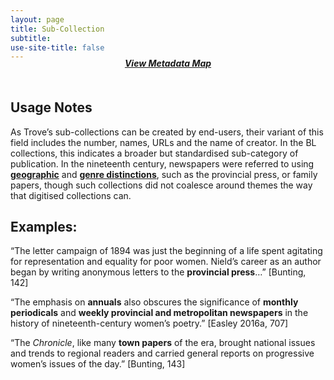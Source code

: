 ```yaml
---
layout: page
title: Sub-Collection
subtitle:  
use-site-title: false
---
```


<h4 style="text-align:center;font-style:italic;margin-top:-20px;margin-bottom:50px;"><a href="../../maps/sub-collection">View Metadata Map</a></h4>

## Usage Notes

As Trove’s sub-collections can be created by end-users, their variant of
this field includes the number, names, URLs and the name of creator. In
the BL collections, this indicates a broader but standardised
sub-category of publication. In the nineteenth century, newspapers were
referred to using <a href="https://www.digitisednewspapers.net/glossary/geographic-coverage/">**geographic**</a> and <a href="https://www.digitisednewspapers.net/glossary/publication-genre/">**genre distinctions**</a>, such as the
provincial press, or family papers, though such collections did not
coalesce around themes the way that digitised collections can.

## Examples:

“The letter campaign of 1894 was just the beginning of a life spent
    agitating for representation and equality for poor women. Nield’s
    career as an author began by writing anonymous letters to the
    **provincial press**…” \[Bunting, 142\]

“The emphasis on **annuals** also obscures the significance of
    **monthly periodicals** and **weekly provincial and metropolitan
    newspapers** in the history of nineteenth-century women’s poetry.”
    \[Easley 2016a, 707\]

“The *Chronicle*, like many **town papers** of the era, brought
    national issues and trends to regional readers and carried general
    reports on progressive women’s issues of the day.” \[Bunting, 143\]
